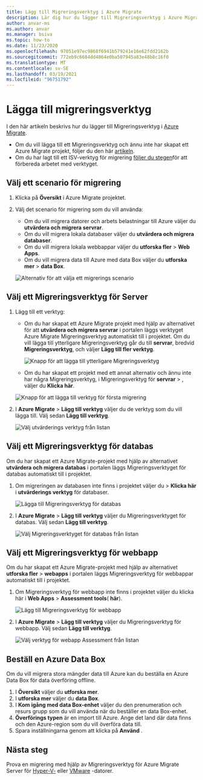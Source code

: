 ```yaml
---
title: Lägg till Migreringsverktyg i Azure Migrate
description: Lär dig hur du lägger till Migreringsverktyg i Azure Migrate.
author: anvar-ms
ms.author: anvar
ms.manager: bsiva
ms.topic: how-to
ms.date: 11/23/2020
ms.openlocfilehash: 97051e97ec9868f6941b579241e16e62fdd2162b
ms.sourcegitcommit: 772eb9c6684dd4864e0ba507945a83e48b8c16f0
ms.translationtype: MT
ms.contentlocale: sv-SE
ms.lasthandoff: 03/19/2021
ms.locfileid: "96751792"
---
```

# <a name="add-migration-tools"></a>Lägga till migreringsverktyg

I den här artikeln beskrivs hur du lägger till Migreringsverktyg i [Azure Migrate](./migrate-services-overview.md).

- Om du vill lägga till ett Migreringsverktyg och ännu inte har skapat ett Azure Migrate projekt, följer du den här [artikeln](create-manage-projects.md).
- Om du har lagt till ett ISV-verktyg för migrering [följer du stegen](prepare-isv-movere.md)för att förbereda arbetet med verktyget.

## <a name="select-a-migration-scenario"></a>Välj ett scenario för migrering

1. Klicka på **Översikt** i Azure Migrate projektet.
2. Välj det scenario för migrering som du vill använda:

    - Om du vill migrera datorer och arbets belastningar till Azure väljer du **utvärdera och migrera servrar**.
    - Om du vill migrera lokala databaser väljer du **utvärdera och migrera databaser**.
    - Om du vill migrera lokala webbappar väljer du **utforska fler**  >  **Web Apps**.
    - Om du vill migrera data till Azure med data Box väljer du **utforska mer**  >  **data Box**.

    ![Alternativ för att välja ett migrerings scenario](./media/how-to-migrate/migrate-scenario.png)


## <a name="select-a-server-migration-tool"></a>Välj ett Migreringsverktyg för Server

1. Lägg till ett verktyg:

    - Om du har skapat ett Azure Migrate projekt med hjälp av alternativet för att **utvärdera och migrera servrar** i portalen läggs verktyget Azure Migrate Migreringsverktyg automatiskt till i projektet. Om du vill lägga till ytterligare Migreringsverktyg går du till **servrar**, bredvid **Migreringsverktyg**, och väljer **Lägg till fler verktyg**.
    
         ![Knapp för att lägga till ytterligare Migreringsverktyg](./media/how-to-migrate/add-migration-tools.png)

    - Om du har skapat ett projekt med ett annat alternativ och ännu inte har några Migreringsverktyg, i Migreringsverktyg för **servrar**  >  , väljer du **Klicka här**.

    ![Knapp för att lägga till verktyg för första migrering](./media/how-to-migrate/no-migration-tool.png)

2. I **Azure Migrate**  >  **Lägg till verktyg** väljer du de verktyg som du vill lägga till. Välj sedan **Lägg till verktyg**.

    ![Välj utvärderings verktyg från listan](./media/how-to-migrate/select-migration-tool.png)


## <a name="select-a-database-migration-tool"></a>Välj ett Migreringsverktyg för databas

Om du har skapat ett Azure Migrate-projekt med hjälp av alternativet **utvärdera och migrera databas** i portalen läggs Migreringsverktyget för databas automatiskt till i projektet. 

1. Om migreringen av databasen inte finns i projektet väljer du   >  **Klicka här** i **utvärderings verktyg** för databaser.
    
    ![Lägga till Migreringsverktyg för databas](./media/how-to-migrate/no-database-migration-tool.png)


2. I **Azure Migrate**  >  **Lägg till verktyg** väljer du Migreringsverktyget för databas. Välj sedan **Lägg till verktyg**.

    ![Välj Migreringsverktyget för databas från listan](./media/how-to-migrate/select-database-migration-tool.png)

    

## <a name="select-a-web-app-migration-tool"></a>Välj ett Migreringsverktyg för webbapp

Om du har skapat ett Azure Migrate-projekt med hjälp av alternativet **utforska fler**  >  **webapps** i portalen läggs Migreringsverktyg för webbappar automatiskt till i projektet. 

1. Om Migreringsverktyg för webbapp inte finns i projektet väljer du klicka här i **Web Apps**  >  **Assessment tools**( **här**).

    ![Lägg till Migreringsverktyg för webbapp](./media/how-to-migrate/no-web-app-migration-tool.png)
 

2. I **Azure Migrate**  >  **Lägg till verktyg** väljer du Migreringsverktyg för webbapp. Välj sedan **Lägg till verktyg**.

    ![Välj verktyg för webapp Assessment från listan](./media/how-to-migrate/select-web-app-migration-tool.png)


## <a name="order-an-azure-data-box"></a>Beställ en Azure Data Box

Om du vill migrera stora mängder data till Azure kan du beställa en Azure Data Box för data överföring offline.

1. I **Översikt** väljer du **utforska mer**.
2. I **utforska mer** väljer du **data Box**.
3. I **Kom igång med data Box-enhet** väljer du den prenumeration och resurs grupp som du vill använda när du beställer en data Box-enhet.
4. **Överförings typen** är en import till Azure. Ange det land där data finns och den Azure-region som du vill överföra data till. 
5. Spara inställningarna genom att klicka på **Använd** .

## <a name="next-steps"></a>Nästa steg

Prova en migrering med hjälp av Migreringsverktyg för Azure Migrate Server för [Hyper-V-](tutorial-migrate-hyper-v.md) eller [VMware](tutorial-migrate-vmware.md) -datorer.
